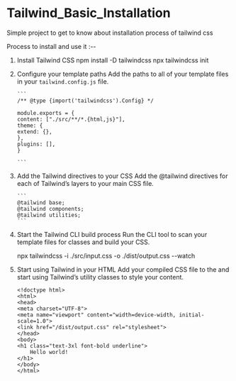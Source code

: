 # Tailwind_Basic_Installation

Simple project to get to know about installation process of tailwind css

Process to install and use it :--

1.  Install Tailwind CSS
    npm install -D tailwindcss
    npx tailwindcss init

2.  Configure your template paths
    Add the paths to all of your template files in your `tailwind.config.js` file.

        ```
        /** @type {import('tailwindcss').Config} */

        module.exports = {
        content: ["./src/**/*.{html,js}"],
        theme: {
        extend: {},
        },
        plugins: [],
        }

        ```

3.  Add the Tailwind directives to your CSS
    Add the @tailwind directives for each of Tailwind’s layers to your main CSS file.

        ```
        @tailwind base;
        @tailwind components;
        @tailwind utilities;
        ```

4.  Start the Tailwind CLI build process
    Run the CLI tool to scan your template files for classes and build your CSS.

    npx tailwindcss -i ./src/input.css -o ./dist/output.css --watch
    
5.  Start using Tailwind in your HTML
    Add your compiled CSS file to the <head> and start using Tailwind’s utility classes to style your content.

    ```
    <!doctype html>
    <html>
    <head>
    <meta charset="UTF-8">
    <meta name="viewport" content="width=device-width, initial-scale=1.0">
    <link href="/dist/output.css" rel="stylesheet">
    </head>
    <body>
    <h1 class="text-3xl font-bold underline">
        Hello world!
    </h1>
    </body>
    </html>
    ```